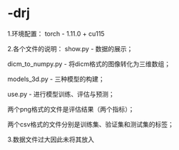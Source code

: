 # -drj
1.环境配置：
torch - 1.11.0 + cu115


2.各个文件的说明：
show.py - 数据的展示；

dicm_to_numpy.py - 将dicm格式的图像转化为三维数组；

models_3d.py - 三种模型的构建；

use.py - 进行模型训练、评估与预测；

两个png格式的文件是评估结果（两个指标）；

两个csv格式的文件分别是训练集、验证集和测试集的标签；

3.数据文件过大因此未将其放入


